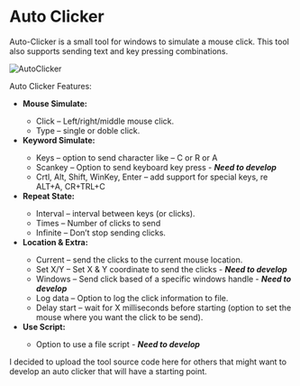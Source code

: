 # Auto Clicker

Auto-Clicker is a small tool for windows to simulate a mouse click. This tool also supports sending text and key pressing combinations.

![AutoClicker](https://user-images.githubusercontent.com/12503476/145879301-a26fb7fd-416a-4e8f-8cb6-c07d5d283a10.png)

Auto Clicker Features:
<ul>
 <li><strong>Mouse Simulate:</strong></li>
  <ul>
  <li>Click – Left/right/middle mouse click.</li>
  <li>Type – single or doble click.</li>
  </ul>
<li><strong>Keyword Simulate:</strong></li>
  <ul>
   <li>Keys – option to send character like – C or R or A</li>
    <li>Scankey – Option to send keyboard key press - <i><strong>Need to develop</strong></i></li>
  <li>Crtl, Alt, Shift, WinKey, Enter – add support for special keys, re ALT+A, CR+TRL+C</li>
  </ul>
<li><strong>Repeat State:</strong></li>
  <ul>
  <li>Interval – interval between keys (or clicks).</li>
  <li>Times – Number of clicks to send</li>
  <li>Infinite – Don’t stop sending clicks.</li>
  </ul>
<li><strong>Location & Extra:</strong></li>
<ul>
  <li>Current – send the clicks to the current mouse location.</li>
  <li>Set X/Y – Set X & Y coordinate to send the clicks - <i><strong>Need to develop</strong></i></li>
  <li>Windows – Send click based of a specific windows handle - <i><strong>Need to develop</strong></i></li>
  <li>Log data – Option to log the click information to file.</li>
  <li>Delay start – wait for X milliseconds before starting (option to set the mouse where you want the click to be send).</li>
  </ul>
<li><strong>Use Script:</strong></li>
  <ul>
    <li>Option to use a file script - <i><strong>Need to develop</strong></i></li>
  </ul>
</ul>


I decided to upload the tool source code here for others that might want to develop an auto clicker that will have a starting point.


